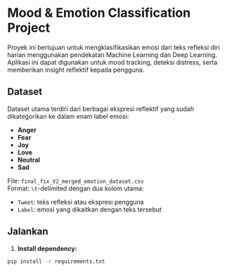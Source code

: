 # Mood & Emotion Classification Project

Proyek ini bertujuan untuk mengklasifikasikan emosi dari teks refleksi diri harian menggunakan pendekatan Machine Learning dan Deep Learning. Aplikasi ini dapat digunakan untuk mood tracking, deteksi distress, serta memberikan insight reflektif kepada pengguna.

## Dataset

Dataset utama terdiri dari berbagai ekspresi reflektif yang sudah dikategorikan ke dalam enam label emosi:
- **Anger**
- **Fear**
- **Joy**
- **Love**
- **Neutral**
- **Sad**

File: `final_fix_V2_merged_emotion_dataset.csv`  
Format: `\t`-delimited dengan dua kolom utama:
- `Tweet`: teks refleksi atau ekspresi pengguna
- `Label`: emosi yang dikaitkan dengan teks tersebut

## Jalankan

1. **Install dependency:**

```bash
pip install -r requirements.txt
